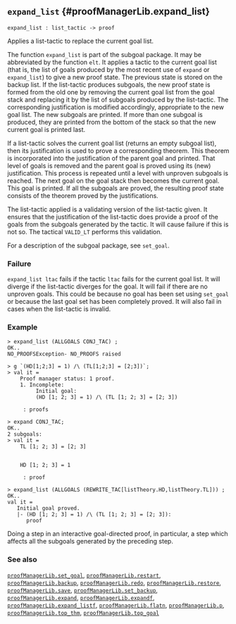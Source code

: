 ## `expand_list` {#proofManagerLib.expand_list}


```
expand_list : list_tactic -> proof
```



Applies a list-tactic to replace the current goal list.


The function `expand_list` is part of the subgoal package.
It may be abbreviated by the function `elt`.
It applies a tactic to the current goal list (that is,
the list of goals produced by the most recent use of `expand` or `expand_list`)
to give a new proof state.
The previous state is stored on the backup list. If the list-tactic produces
subgoals, the new proof state is formed from the old one by removing the
current goal list from the goal stack and replacing it by the list of subgoals
produced by the list-tactic.
The corresponding justification is modified accordingly,
appropriate to the new goal list.
The new subgoals are printed. If more than one subgoal is produced, they are
printed from the bottom of the stack so that the new current goal is  printed
last.

If a list-tactic solves the current goal list (returns an empty subgoal list),
then its justification is used to prove a corresponding theorem.  This theorem
is incorporated into the justification of the parent goal and printed.
That level of goals is removed and the parent
goal is proved using  its (new) justification. This process is repeated until a
level with unproven subgoals is reached. The next goal on the goal stack then
becomes the current goal. This goal is printed. If all the subgoals are proved,
the resulting proof state consists of the theorem proved by the justifications.

The list-tactic applied is a validating version of the list-tactic given.
It ensures that
the justification of the list-tactic does provide a proof of the goals from the
subgoals generated by the tactic. It will cause failure if this is not so. The
tactical `VALID_LT` performs this validation.

For a description of the subgoal package, see  `set_goal`.

### Failure

`expand_list ltac` fails if the tactic `ltac` fails for the current goal list.
It will diverge if the list-tactic diverges for the goal. It will fail if there are no unproven goals.
This could be because no goal has been set using `set_goal` or because
the last goal set has been completely proved. It will also fail in cases when
the list-tactic is invalid.

### Example

    
    > expand_list (ALLGOALS CONJ_TAC) ;
    OK..
    NO_PROOFSException- NO_PROOFS raised
    
    > g `(HD[1;2;3] = 1) /\ (TL[1;2;3] = [2;3])`;
    > val it =
        Proof manager status: 1 proof.
        1. Incomplete:
             Initial goal:
             (HD [1; 2; 3] = 1) /\ (TL [1; 2; 3] = [2; 3])
    
         : proofs
    
    > expand CONJ_TAC;
    OK..
    2 subgoals:
    > val it =
        TL [1; 2; 3] = [2; 3]
    
    
        HD [1; 2; 3] = 1
    
         : proof
    
    > expand_list (ALLGOALS (REWRITE_TAC[listTheory.HD,listTheory.TL])) ;
    OK..
    val it =
       Initial goal proved.
       |- (HD [1; 2; 3] = 1) /\ (TL [1; 2; 3] = [2; 3]):
          proof
    
    


Doing a step in an interactive goal-directed proof,
in particular, a step which affects all the subgoals generated by the
preceding step.

### See also

[`proofManagerLib.set_goal`](#proofManagerLib.set_goal), [`proofManagerLib.restart`](#proofManagerLib.restart), [`proofManagerLib.backup`](#proofManagerLib.backup), [`proofManagerLib.redo`](#proofManagerLib.redo), [`proofManagerLib.restore`](#proofManagerLib.restore), [`proofManagerLib.save`](#proofManagerLib.save), [`proofManagerLib.set_backup`](#proofManagerLib.set_backup), [`proofManagerLib.expand`](#proofManagerLib.expand), [`proofManagerLib.expandf`](#proofManagerLib.expandf), [`proofManagerLib.expand_listf`](#proofManagerLib.expand_listf), [`proofManagerLib.flatn`](#proofManagerLib.flatn), [`proofManagerLib.p`](#proofManagerLib.p), [`proofManagerLib.top_thm`](#proofManagerLib.top_thm), [`proofManagerLib.top_goal`](#proofManagerLib.top_goal)

